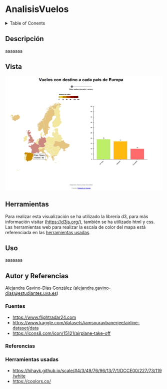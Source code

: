 # AnalisisVuelos
<details><summary>Table of Conents</summary>

1. Descripción
2. Vista
3. Uso
4. Autor y Referencias
</details>

## Descripción
aaaaaaa


## Vista
![Captura visualización datos España en enero](captura-visualizacion.jpg)

## Herramientas
Para realizar esta visualización se ha utilizado la librería d3, para más información visitar (https://d3js.org/), también se ha utilizado html y css.
Las herramientas web para realizar la escala de color del mapa está referenciada en las [herramientas usadas](https://gitlab.inf.uva.es/desi_23-24/analisisvuelos/-/edit/main/README.md?ref_type=heads#herramientas-usadas).


## Uso
aaaaaaa



## Autor y Referencias
Alejandra Gavino-Dias González (alejandra.gavino-dias@estudiantes.uva.es)

### Fuentes
- https://www.flightradar24.com
- https://www.kaggle.com/datasets/iamsouravbanerjee/airline-dataset/data
- https://icons8.com/icon/15121/airplane-take-off

### Referencias


### Herramientas usadas
- https://hihayk.github.io/scale/#4/3/49/76/96/13/7/1/DCCE00/227/73/119/white
- https://coolors.co/

